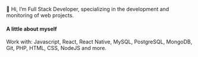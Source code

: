 👋 Hi, I’m Full Stack Developer, specializing in the development and monitoring of web projects.

#### A little about myself

Work with: Javascript, React, React Native, MySQL, PostgreSQL, MongoDB, Git, PHP, HTML, CSS, NodeJS and more.
